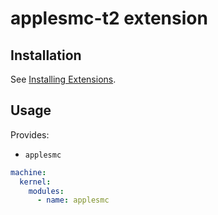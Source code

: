 # applesmc-t2 extension

## Installation

See [Installing Extensions](https://github.com/siderolabs/extensions#installing-extensions).

## Usage

Provides:

* `applesmc`

```yaml
machine:
  kernel:
    modules:
      - name: applesmc
```
